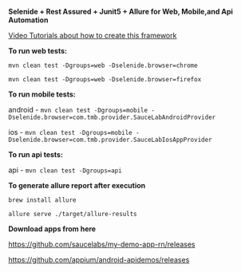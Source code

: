 **Selenide + Rest Assured + Junit5 + Allure for Web, Mobile,and Api Automation**

[Video Tutorials about how to create this framework](https://www.youtube.com/watch?v=5vrYMfsxkGY&list=PL9ok7C7Yn9A9YyRISFrxHdaxb5qqrxp_i)

**To run web tests:**

```mvn clean test -Dgroups=web -Dselenide.browser=chrome```

```mvn clean test -Dgroups=web -Dselenide.browser=firefox```

**To run mobile tests:**

android - ```mvn clean test -Dgroups=mobile -Dselenide.browser=com.tmb.provider.SauceLabAndroidProvider```

ios     - ```mvn clean test -Dgroups=mobile -Dselenide.browser=com.tmb.provider.SauceLabIosAppProvider```

**To run api tests:**

api     - ```mvn clean test -Dgroups=api```

**To generate allure report after execution**

```brew install allure```

```allure serve ./target/allure-results```

**Download apps from here**

https://github.com/saucelabs/my-demo-app-rn/releases

https://github.com/appium/android-apidemos/releases
